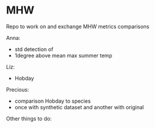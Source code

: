 # MHW

Repo to work on and exchange MHW metrics comparisons

Anna: 
- std detection of 
- 1degree above mean max summer temp

Liz:
- Hobday 

Precious:
- comparison Hobday to species
- once with synthetic dataset and another with original 

Other things to do:


